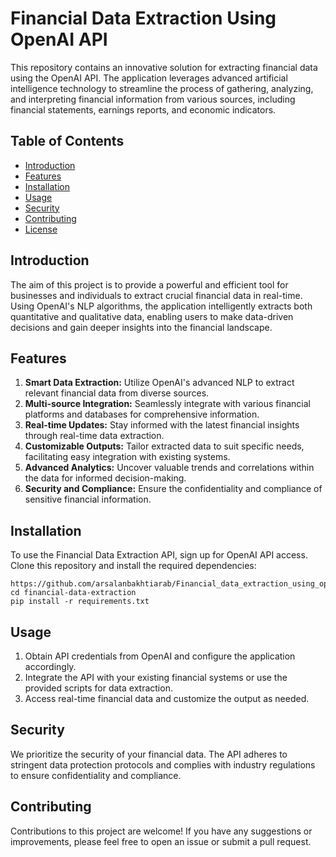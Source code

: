 # Financial Data Extraction Using OpenAI API

This repository contains an innovative solution for extracting financial data using the OpenAI API. The application leverages advanced artificial intelligence technology to streamline the process of gathering, analyzing, and interpreting financial information from various sources, including financial statements, earnings reports, and economic indicators.

## Table of Contents
- [Introduction](#introduction)
- [Features](#features)
- [Installation](#installation)
- [Usage](#usage)
- [Security](#security)
- [Contributing](#contributing)
- [License](#license)

## Introduction
The aim of this project is to provide a powerful and efficient tool for businesses and individuals to extract crucial financial data in real-time. Using OpenAI's NLP algorithms, the application intelligently extracts both quantitative and qualitative data, enabling users to make data-driven decisions and gain deeper insights into the financial landscape.

## Features
1. **Smart Data Extraction:** Utilize OpenAI's advanced NLP to extract relevant financial data from diverse sources.
2. **Multi-source Integration:** Seamlessly integrate with various financial platforms and databases for comprehensive information.
3. **Real-time Updates:** Stay informed with the latest financial insights through real-time data extraction.
4. **Customizable Outputs:** Tailor extracted data to suit specific needs, facilitating easy integration with existing systems.
5. **Advanced Analytics:** Uncover valuable trends and correlations within the data for informed decision-making.
6. **Security and Compliance:** Ensure the confidentiality and compliance of sensitive financial information.

## Installation
To use the Financial Data Extraction API, sign up for OpenAI API access. Clone this repository and install the required dependencies:
```
https://github.com/arsalanbakhtiarab/Financial_data_extraction_using_openai_api.git
cd financial-data-extraction
pip install -r requirements.txt
```

## Usage
1. Obtain API credentials from OpenAI and configure the application accordingly.
2. Integrate the API with your existing financial systems or use the provided scripts for data extraction.
3. Access real-time financial data and customize the output as needed.

## Security
We prioritize the security of your financial data. The API adheres to stringent data protection protocols and complies with industry regulations to ensure confidentiality and compliance.

## Contributing
Contributions to this project are welcome! If you have any suggestions or improvements, please feel free to open an issue or submit a pull request.
